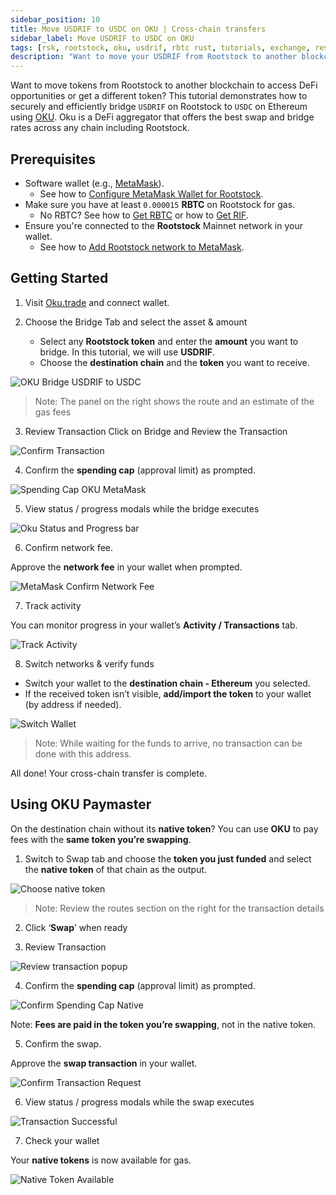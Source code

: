 ```yaml
---
sidebar_position: 10
title: Move USDRIF to USDC on OKU | Cross-chain transfers
sidebar_label: Move USDRIF to USDC on OKU 
tags: [rsk, rootstock, oku, usdrif, rbtc rust, tutorials, exchange, resources, move stablecoins from Rootstock]
description: "Want to move your USDRIF from Rootstock to another blockchain to access new DeFi opportunities or a different stablecoin? This guide shows you how to securely and efficiently bridge your USDRIF to USD using the OKU protocol."
---
```


Want to move tokens from Rootstock to another blockchain to access DeFi opportunities or get a different token? This tutorial demonstrates how to securely and efficiently bridge `USDRIF` on Rootstock to `USDC` on Ethereum using [OKU](https://oku.trade/). Oku is a DeFi aggregator that offers the best swap and bridge rates across any chain including Rootstock. 

## Prerequisites

* Software wallet (e.g., [MetaMask](https://metamask.io/)). 
    * See how to [Configure MetaMask Wallet for Rootstock](https://dev.rootstock.io/dev-tools/wallets/metamask/).
* Make sure you have at least `0.000015` **RBTC** on Rootstock for gas.
    * No RBTC? See how to [Get RBTC](https://rootstock.io/rbtc/#get-rbtc) or how to [Get RIF](https://rif.technology/rif-token/).
* Ensure you're connected to the **Rootstock** Mainnet network in your wallet.
    * See how to [Add Rootstock network to MetaMask](https://dev.rootstock.io/dev-tools/wallets/metamask/#option-1-add-rootstock-networks-to-metamask-automatically).

## Getting Started

1. Visit [Oku.trade](https://oku.trade/bridge?inputChain=rootstock&inToken=0x3a15461d8ae0f0fb5fa2629e9da7d66a794a6e37&outputChain=ethereum&outToken=0xA0b86991c6218b36c1d19D4a2e9Eb0cE3606eB48&inAmount=&outAmount=) and connect wallet.

2. Choose the Bridge Tab and select the asset & amount  
   * Select any **Rootstock token** and enter the **amount** you want to bridge. In this tutorial, we will use **USDRIF**. 
   * Choose the **destination chain** and the **token** you want to receive.

![OKU Bridge USDRIF to USDC](/img/resources/tutorials/oku/1-bridge-usdrif-usdc.png)  

> Note:  The panel on the right shows the route and an estimate of the gas fees

3. Review Transaction
Click on Bridge and Review the Transaction

![Confirm Transaction](/img/resources/tutorials/oku/2-confirm-transaction.png)

4. Confirm the **spending cap** (approval limit) as prompted.

![Spending Cap OKU MetaMask](/img/resources/tutorials/oku/3-oku-spending-cap.png)

5. View status / progress modals while the bridge executes

![Oku Status and Progress bar](/img/resources/tutorials/oku/4-oku-status-progress.png)

6. Confirm network fee.  

Approve the **network fee** in your wallet when prompted.

![MetaMask Confirm Network Fee](/img/resources/tutorials/oku/5-confirm-network-fee.png)

7. Track activity  

You can monitor progress in your wallet’s **Activity / Transactions** tab.

![Track Activity](/img/resources/tutorials/oku/6-track-activity-metamask.png)

8. Switch networks & verify funds  
* Switch your wallet to the **destination chain - Ethereum** you selected.  
* If the received token isn’t visible, **add/import the token** to your wallet (by address if needed).

![Switch Wallet](/img/resources/tutorials/oku/7-switch-wallet-destination-chain.png) 

> Note:  While waiting for the funds to arrive, no transaction can be done with this address.

All done! Your cross-chain transfer is complete.

## Using OKU Paymaster

On the destination chain without its **native token**? You can use **OKU** to pay fees with the **same token you’re swapping**.

1. Switch to Swap tab and choose the **token you just funded** and select the **native token** of that chain as the output. 

![Choose native token](/img/resources/tutorials/oku/8-choose-native-token.png) 

> Note: Review the routes section on the right for the transaction details

2. Click ‘**Swap**’ when ready  
     
3. Review Transaction

![Review transaction popup](/img/resources/tutorials/oku/9-review-transaction-popup.png)

4. Confirm the **spending cap** (approval limit) as prompted.

![Confirm Spending Cap Native](/img/resources/tutorials/oku/10-confirm-spending-cap-native.png)

Note: **Fees are paid in the token you’re swapping**, not in the native token.

5. Confirm the swap.  

Approve the **swap transaction** in your wallet.

![Confirm Transaction Request](/img/resources/tutorials/oku/11-confirm-transaction.png)

6. View status / progress modals while the swap executes

![Transaction Successful](/img/resources/tutorials/oku/12-transaction-successful.png)

7. Check your wallet  

Your **native tokens** is now available for gas.

![Native Token Available](/img/resources/tutorials/oku/13-native-token-available.png)